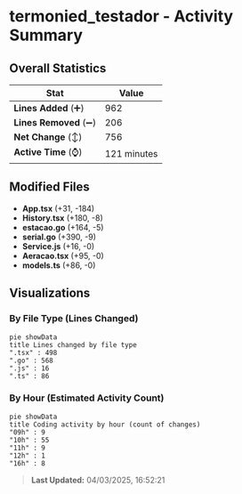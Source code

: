 # termonied_testador - Activity Summary 

## Overall Statistics

| Stat                   | Value                                                             |
| ---------------------- | ----------------------------------------------------------------- |
| **Lines Added** (➕)   | 962                                          |
| **Lines Removed** (➖) | 206                                        |
| **Net Change** (↕)    | 756                |
| **Active Time** (⌚)   | 121 minutes |


## Modified Files
- **App.tsx** (+31, -184)
- **History.tsx** (+180, -8)
- **estacao.go** (+164, -5)
- **serial.go** (+390, -9)
- **Service.js** (+16, -0)
- **Aeracao.tsx** (+95, -0)
- **models.ts** (+86, -0)

## Visualizations

### By File Type (Lines Changed)

```mermaid
pie showData
title Lines changed by file type
".tsx" : 498
".go" : 568
".js" : 16
".ts" : 86
```

### By Hour (Estimated Activity Count)

```mermaid
pie showData
title Coding activity by hour (count of changes)
"09h" : 9
"10h" : 55
"11h" : 9
"12h" : 1
"16h" : 8
```


> **Last Updated:** 04/03/2025, 16:52:21